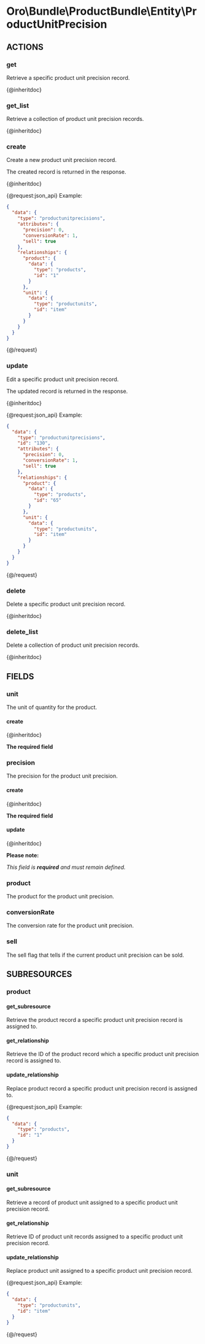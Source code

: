 # Oro\Bundle\ProductBundle\Entity\ProductUnitPrecision

## ACTIONS

### get

Retrieve a specific product unit precision record.

{@inheritdoc}

### get_list

Retrieve a collection of product unit precision records.

{@inheritdoc}

### create

Create a new product unit precision record.

The created record is returned in the response.

{@inheritdoc}

{@request:json_api}
Example:

```JSON
{
  "data": {
    "type": "productunitprecisions",
    "attributes": {
      "precision": 0,
      "conversionRate": 1,
      "sell": true
    },
    "relationships": {
      "product": {
        "data": {
          "type": "products",
          "id": "1"
        }
      },
      "unit": {
        "data": {
          "type": "productunits",
          "id": "item"
        }
      }
    }
  }
}
```
{@/request}

### update

Edit a specific product unit precision record.

The updated record is returned in the response.

{@inheritdoc}

{@request:json_api}
Example:

```JSON
{
  "data": {
    "type": "productunitprecisions",
    "id": "130",
    "attributes": {
      "precision": 0,
      "conversionRate": 1,
      "sell": true
    },
    "relationships": {
      "product": {
        "data": {
          "type": "products",
          "id": "65"
        }
      },
      "unit": {
        "data": {
          "type": "productunits",
          "id": "item"
        }
      }
    }
  }
}
```
{@/request}

### delete

Delete a specific product unit precision record.

{@inheritdoc}

### delete_list

Delete a collection of product unit precision records.

{@inheritdoc}

## FIELDS

### unit

The unit of quantity for the product.

#### create

{@inheritdoc}

**The required field**

### precision

The precision for the product unit precision.

#### create

{@inheritdoc}

**The required field**

#### update

{@inheritdoc}

**Please note:**

*This field is **required** and must remain defined.*

### product

The product for the product unit precision.

### conversionRate

The conversion rate for the product unit precision.

### sell

The sell flag that tells if the current product unit precision can be sold.

## SUBRESOURCES

### product 

#### get_subresource

Retrieve the product record a specific product unit precision record is assigned to.

#### get_relationship

Retrieve the ID of the product record which a specific product unit precision record is assigned to.

#### update_relationship

Replace product record a specific product unit precision record is assigned to.

{@request:json_api}
Example:

```JSON
{
  "data": {
    "type": "products",
    "id": "1"
  }
}
```
{@/request}

### unit 

#### get_subresource

Retrieve a record of product unit assigned to a specific product unit precision record.

#### get_relationship

Retrieve ID of product unit records assigned to a specific product unit precision record.

#### update_relationship

Replace product unit assigned to a specific product unit precision record.

{@request:json_api}
Example:

```JSON
{
  "data": {
    "type": "productunits",
    "id": "item"
  }
}
```
{@/request}
